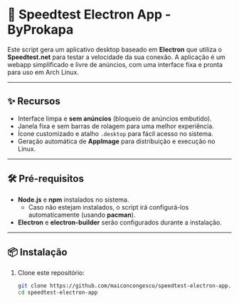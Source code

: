 # 🚀 Speedtest Electron App - ByProkapa

Este script gera um aplicativo desktop baseado em **Electron** que utiliza o **Speedtest.net** para testar a velocidade da sua conexão. A aplicação é um webapp simplificado e livre de anúncios, com uma interface fixa e pronta para uso em Arch Linux.

---

## ✨ **Recursos**
- Interface limpa e **sem anúncios** (bloqueio de anúncios embutido).
- Janela fixa e sem barras de rolagem para uma melhor experiência.
- Ícone customizado e atalho `.desktop` para fácil acesso no sistema.
- Geração automática de **AppImage** para distribuição e execução no Linux.

---

## 🛠️ **Pré-requisitos**
- **Node.js** e **npm** instalados no sistema.
  - Caso não estejam instalados, o script irá configurá-los automaticamente (usando **pacman**).
- **Electron** e **electron-builder** serão configurados durante a instalação.

---

## 📦 **Instalação**
1. Clone este repositório:
   ```bash
   git clone https://github.com/maiconcongesco/speedtest-electron-app.git
   cd speedtest-electron-app
